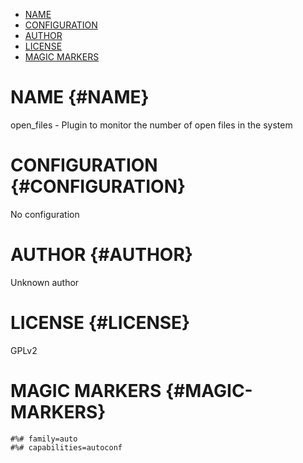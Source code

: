 -   [NAME](#NAME)
-   [CONFIGURATION](#CONFIGURATION)
-   [AUTHOR](#AUTHOR)
-   [LICENSE](#LICENSE)
-   [MAGIC MARKERS](#MAGIC-MARKERS)

NAME {#NAME}
====

open\_files - Plugin to monitor the number of open files in the system

CONFIGURATION {#CONFIGURATION}
=============

No configuration

AUTHOR {#AUTHOR}
======

Unknown author

LICENSE {#LICENSE}
=======

GPLv2

MAGIC MARKERS {#MAGIC-MARKERS}
=============

    #%# family=auto
    #%# capabilities=autoconf
